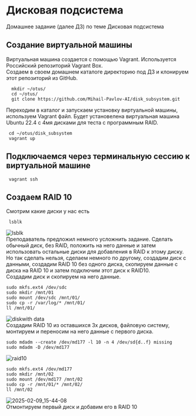 # Дисковая подсистема
Домашнее задание (далее ДЗ) по теме Дисковая подсистема
## Создание виртуальной машины
Виртуальная машина создается с помощью Vagrant. Используется Российский репозиторий Vagrant Box.  
Создаем в своем домашнем каталоге директорию под ДЗ и клонируем этот репозиторий из GitHub.
```
  mkdir ~/otus/
  cd ~/otus/
  git clone https://github.com/Mihail-Pavlov-AI/disk_subsystem.git
```
Переходим в каталог и запускаем установку виртуальной машины, используем Vagrant файл. Будет установелена виртуальная машина Ubuntu 22.4 с 4мя дисками для теста с программным RAID.
```
 cd ~/otus/disk_subsystem
 vagrant up 
```
## Подключаемся через терминальную сессию к виртуальной машине
```
 vagrant ssh 
```  
## Создаем RAID 10  
Смотрим какие диски у нас есть
```
 lsblk  
```
![lsblk](https://github.com/user-attachments/assets/7442d072-7f62-4554-920b-ba7fc88669b7)  
Преподаватель предложил немного усложнить задание. Сделать обычный диск, без RAID, положить на него данные и затем использовать остальные диски для добавления в RAID к этому диску. Но так сделать нельзя, сделаем немного по другому, создадим диск с данными, создадим RAID 10 без одного диска, скопируем данные с диска на RAID 10 и затем подключим этот диск к RAID10.  
Создадим диск и скопируем на него данные.  
```
sudo mkfs.ext4 /dev/sdc
sudo mkdir /mnt/01
sudo mount /dev/sdc /mnt/01/
sudo cp -r /var/log/* /mnt/01/
ll /mnt/01/
```
![diskwith data](https://github.com/user-attachments/assets/f520cbd2-44f1-4dfb-912b-4753b8895f95)  
Создадим RAID 10 из оставшихся 3х дисков, файловую систему, монтируем и переносим на него данные с первого диска.  
```
sudo mdadm --create /dev/md177 -l 10 -n 4 /dev/sd{d..f} missing
sudo mdadm -D /dev/md177
```
![raid10](https://github.com/user-attachments/assets/231ee3da-c76f-4473-9d64-62a16753576b)  
```
sudo mkfs.ext4 /dev/md177
sudo mkdir /mnt/02
sudo mount /dev/md177 /mnt/02
sudo cp -r /mnt/01/* /mnt/02/
ll /mnt/02
```
![2025-02-09_15-44-08](https://github.com/user-attachments/assets/4add38d4-6e7e-4cfe-87d6-6ba1463b23cf)  
Отмонтируем первый диск и добавим его в RAID 10


